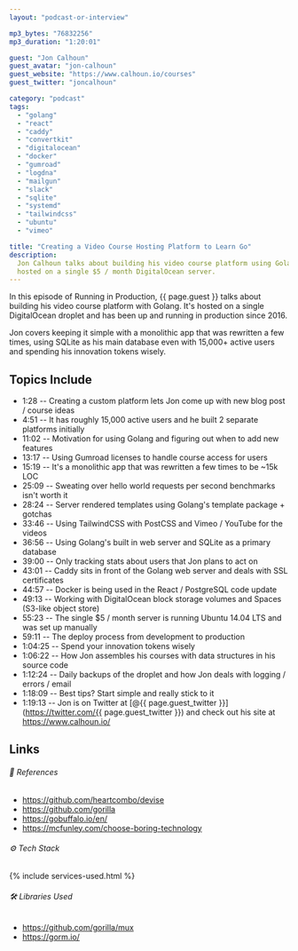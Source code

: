 ```yaml
---
layout: "podcast-or-interview"

mp3_bytes: "76832256"
mp3_duration: "1:20:01"

guest: "Jon Calhoun"
guest_avatar: "jon-calhoun"
guest_website: "https://www.calhoun.io/courses"
guest_twitter: "joncalhoun"

category: "podcast"
tags:
  - "golang"
  - "react"
  - "caddy"
  - "convertkit"
  - "digitalocean"
  - "docker"
  - "gumroad"
  - "logdna"
  - "mailgun"
  - "slack"
  - "sqlite"
  - "systemd"
  - "tailwindcss"
  - "ubuntu"
  - "vimeo"

title: "Creating a Video Course Hosting Platform to Learn Go"
description:
  Jon Calhoun talks about building his video course platform using Golang. It's
  hosted on a single $5 / month DigitalOcean server.
---
```


In this episode of Running in Production, {{ page.guest }} talks about building
his video course platform with Golang. It's hosted on a single DigitalOcean
droplet and has been up and running in production since 2016.

Jon covers keeping it simple with a monolithic app that was rewritten a few
times, using SQLite as his main database even with 15,000+ active users and
spending his innovation tokens wisely.

## Topics Include

- 1:28 -- Creating a custom platform lets Jon come up with new blog post / course ideas
- 4:51 -- It has roughly 15,000 active users and he built 2 separate platforms initially
- 11:02 -- Motivation for using Golang and figuring out when to add new features
- 13:17 -- Using Gumroad licenses to handle course access for users
- 15:19 -- It's a monolithic app that was rewritten a few times to be ~15k LOC
- 25:09 -- Sweating over hello world requests per second benchmarks isn't worth it
- 28:24 -- Server rendered templates using Golang's template package + gotchas
- 33:46 -- Using TailwindCSS with PostCSS and Vimeo / YouTube for the videos
- 36:56 -- Using Golang's built in web server and SQLite as a primary database
- 39:00 -- Only tracking stats about users that Jon plans to act on
- 43:01 -- Caddy sits in front of the Golang web server and deals with SSL certificates
- 44:57 -- Docker is being used in the React / PostgreSQL code update
- 49:13 -- Working with DigitalOcean block storage volumes and Spaces (S3-like object store)
- 55:23 -- The single $5 / month server is running Ubuntu 14.04 LTS and was set up manually
- 59:11 -- The deploy process from development to production
- 1:04:25 -- Spend your innovation tokens wisely
- 1:06:22 -- How Jon assembles his courses with data structures in his source code
- 1:12:24 -- Daily backups of the droplet and how Jon deals with logging / errors / email
- 1:18:09 -- Best tips? Start simple and really stick to it
- 1:19:13 -- Jon is on Twitter at [@{{ page.guest_twitter }}](https://twitter.com/{{ page.guest_twitter }}) and check out his site at <https://www.calhoun.io/>

## Links

###### 📄 References

- <https://github.com/heartcombo/devise>
- <https://github.com/gorilla>
- <https://gobuffalo.io/en/>
- <https://mcfunley.com/choose-boring-technology>

###### ⚙️ Tech Stack

{% include services-used.html %}

###### 🛠 Libraries Used

- <https://github.com/gorilla/mux>
- <https://gorm.io/>
